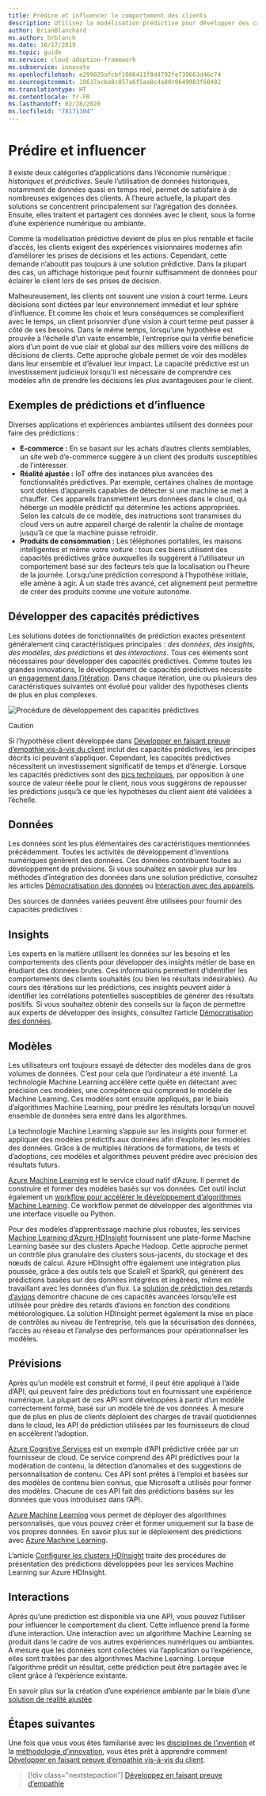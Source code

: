 ```yaml
---
title: Prédire et influencer le comportement des clients
description: Utilisez la modélisation prédictive pour développer des capacités prédictives via les données, les insights, les modèles, les prédictions et les interactions.
author: BrianBlanchard
ms.author: brblanch
ms.date: 10/17/2019
ms.topic: guide
ms.service: cloud-adoption-framework
ms.subservice: innovate
ms.openlocfilehash: e299025afcbf1066411f8d4792fe739663d46c74
ms.sourcegitcommit: 10637acba8c857a6f5aa8c4a80c0649903f60402
ms.translationtype: HT
ms.contentlocale: fr-FR
ms.lasthandoff: 02/28/2020
ms.locfileid: "78171104"
---
```

# <a name="predict-and-influence"></a>Prédire et influencer

Il existe deux catégories d’applications dans l’économie numérique : *historiques* et *prédictives*. Seule l’utilisation de données historiques, notamment de données quasi en temps réel, permet de satisfaire à de nombreuses exigences des clients. À l’heure actuelle, la plupart des solutions se concentrent principalement sur l’agrégation des données. Ensuite, elles traitent et partagent ces données avec le client, sous la forme d’une expérience numérique ou ambiante.

Comme la modélisation prédictive devient de plus en plus rentable et facile d’accès, les clients exigent des expériences visionnaires modernes afin d’améliorer les prises de décisions et les actions. Cependant, cette demande n’aboutit pas toujours à une solution prédictive. Dans la plupart des cas, un affichage historique peut fournir suffisamment de données pour éclairer le client lors de ses prises de décision.

Malheureusement, les clients ont souvent une vision à court terme. Leurs décisions sont dictées par leur environnement immédiat et leur sphère d’influence. Et comme les choix et leurs conséquences se complexifient avec le temps, un client prisonnier d’une vision à court terme peut passer à côté de ses besoins. Dans le même temps, lorsqu’une hypothèse est prouvée à l’échelle d’un vaste ensemble, l’entreprise qui la vérifie bénéficie alors d’un point de vue clair et global sur des milliers voire des millions de décisions de clients. Cette approche globale permet de voir des modèles dans leur ensemble et d’évaluer leur impact. La capacité prédictive est un investissement judicieux lorsqu’il est nécessaire de comprendre ces modèles afin de prendre les décisions les plus avantageuses pour le client.

## <a name="examples-of-predictions-and-influence"></a>Exemples de prédictions et d’influence

Diverses applications et expériences ambiantes utilisent des données pour faire des prédictions :

- **E-commerce :** En se basant sur les achats d’autres clients semblables, un site web d’e-commerce suggère à un client des produits susceptibles de l’intéresser.
- **Réalité ajustée :** IoT offre des instances plus avancées des fonctionnalités prédictives. Par exemple, certaines chaînes de montage sont dotées d’appareils capables de détecter si une machine se met à chauffer. Ces appareils transmettent leurs données dans le cloud, qui héberge un modèle prédictif qui détermine les actions appropriées. Selon les calculs de ce modèle, des instructions sont transmises du cloud vers un autre appareil chargé de ralentir la chaîne de montage jusqu’à ce que la machine puisse refroidir.
- **Produits de consommation :** Les téléphones portables, les maisons intelligentes et même votre voiture : tous ces biens utilisent des capacités prédictives grâce auxquelles ils suggèrent à l’utilisateur un comportement basé sur des facteurs tels que la localisation ou l’heure de la journée. Lorsqu’une prédiction correspond à l’hypothèse initiale, elle amène à agir. À un stade très avancé, cet alignement peut permettre de créer des produits comme une voiture autonome.

## <a name="develop-predictive-capabilities"></a>Développer des capacités prédictives

Les solutions dotées de fonctionnalités de prédiction exactes présentent généralement cinq caractéristiques principales : *des données*, *des insights*, *des modèles*, *des prédictions* et *des interactions*. Tous ces éléments sont nécessaires pour développer des capacités prédictives. Comme toutes les grandes innovations, le développement de capacités prédictives nécessite un [engagement dans l’itération](./index.md#commitment-to-iteration). Dans chaque itération, une ou plusieurs des caractéristiques suivantes ont évolué pour valider des hypothèses clients de plus en plus complexes.

![Procédure de développement des capacités prédictives](../../_images/innovate/predict-and-influence.png)

> [!CAUTION]
> Si l’hypothèse client développée dans [Développer en faisant preuve d’empathie vis-à-vis du client](./build.md) inclut des capacités prédictives, les principes décrits ici peuvent s’appliquer. Cependant, les capacités prédictives nécessitent un investissement significatif de temps et d’énergie. Lorsque les capacités prédictives sont des [pics techniques](./build.md#reduce-complexity-and-delay-technical-spikes), par opposition à une source de valeur réelle pour le client, nous vous suggérons de repousser les prédictions jusqu’à ce que les hypothèses du client aient été validées à l’échelle.

## <a name="data"></a>Données

Les données sont les plus élémentaires des caractéristiques mentionnées précédemment. Toutes les activités de développement d’inventions numériques génèrent des données. Ces données contribuent toutes au développement de prévisions. Si vous souhaitez en savoir plus sur les méthodes d’intégration des données dans une solution prédictive, consultez les articles [Démocratisation des données](./data.md) ou [Interaction avec des appareils](./devices.md).

Des sources de données variées peuvent être utilisées pour fournir des capacités prédictives :

## <a name="insights"></a>Insights

Les experts en la matière utilisent les données sur les besoins et les comportements des clients pour développer des insights métier de base en étudiant des données brutes. Ces informations permettent d’identifier les comportements des clients souhaités (ou bien les résultats indésirables). Au cours des itérations sur les prédictions, ces insights peuvent aider à identifier les corrélations potentielles susceptibles de générer des résultats positifs. Si vous souhaitez obtenir des conseils sur la façon de permettre aux experts de développer des insights, consultez l’article [Démocratisation des données](./data.md).

## <a name="patterns"></a>Modèles

Les utilisateurs ont toujours essayé de détecter des modèles dans de gros volumes de données. C’est pour cela que l’ordinateur a été inventé. La technologie Machine Learning accélère cette quête en détectant avec précision ces modèles, une compétence qui comprend le modèle de Machine Learning. Ces modèles sont ensuite appliqués, par le biais d’algorithmes Machine Learning, pour prédire les résultats lorsqu’un nouvel ensemble de données sera entré dans les algorithmes.

La technologie Machine Learning s’appuie sur les insights pour former et appliquer des modèles prédictifs aux données afin d’exploiter les modèles des données. Grâce à de multiples itérations de formations, de tests et d’adoptions, ces modèles et algorithmes peuvent prédire avec précision des résultats futurs.

[Azure Machine Learning](https://docs.microsoft.com/azure/machine-learning/service/overview-what-is-azure-ml) est le service cloud natif d’Azure. Il permet de construire et former des modèles basés sur vos données. Cet outil inclut également un [workflow pour accélérer le développement d’algorithmes Machine Learning](https://docs.microsoft.com/azure/machine-learning/service/concept-azure-machine-learning-architecture). Ce workflow permet de développer des algorithmes via une interface visuelle ou Python.

Pour des modèles d’apprentissage machine plus robustes, les services [Machine Learning d’Azure HDInsight](https://docs.microsoft.com/azure/hdinsight/r-server/r-server-overview) fournissent une plate-forme Machine Learning basée sur des clusters Apache Hadoop. Cette approche permet un contrôle plus granulaire des clusters sous-jacents, du stockage et des nœuds de calcul. Azure HDInsight offre également une intégration plus poussée, grâce à des outils tels que ScaleR et SparkR, qui génèrent des prédictions basées sur des données intégrées et ingérées, même en travaillant avec les données d’un flux. La [solution de prédiction des retards d’avions](https://docs.microsoft.com/azure/hdinsight/hdinsight-hadoop-r-scaler-sparkr) démontre chacune de ces capacités avancées lorsqu’elle est utilisée pour prédire des retards d’avions en fonction des conditions météorologiques. La solution HDInsight permet également la mise en place de contrôles au niveau de l’entreprise, tels que la sécurisation des données, l’accès au réseau et l’analyse des performances pour opérationnaliser les modèles.

## <a name="predictions"></a>Prévisions

Après qu’un modèle est construit et formé, il peut être appliqué à l’aide d’API, qui peuvent faire des prédictions tout en fournissant une expérience numérique. La plupart de ces API sont développées à partir d’un modèle correctement formé, basé sur un modèle tiré de vos données. À mesure que de plus en plus de clients déploient des charges de travail quotidiennes dans le cloud, les API de prédiction utilisées par les fournisseurs de cloud en accélèrent l’adoption.

[Azure Cognitive Services](https://docs.microsoft.com/azure/cognitive-services) est un exemple d’API prédictive créée par un fournisseur de cloud. Ce service comprend des API prédictives pour la modération de contenu, la détection d’anomalies et des suggestions de personnalisation de contenu. Ces API sont prêtes à l’emploi et basées sur des modèles de contenu bien connus, que Microsoft a utilisés pour former des modèles. Chacune de ces API fait des prédictions basées sur les données que vous introduisez dans l’API.

[Azure Machine Learning](https://docs.microsoft.com/azure/machine-learning) vous permet de déployer des algorithmes personnalisés, que vous pouvez créer et former uniquement sur la base de vos propres données. En savoir plus sur le déploiement des prédictions avec [Azure Machine Learning](https://docs.microsoft.com/azure/machine-learning/service/how-to-deploy-and-where).

L’article [Configurer les clusters HDInsight](https://docs.microsoft.com/azure/hdinsight/hdinsight-hadoop-provision-linux-clusters) traite des procédures de présentation des prédictions développées pour les services Machine Learning sur Azure HDInsight.

## <a name="interactions"></a>Interactions

Après qu’une prédiction est disponible via une API, vous pouvez l’utiliser pour influencer le comportement du client. Cette influence prend la forme d’une interaction. Une interaction avec un algorithme Machine Learning se produit dans le cadre de vos autres expériences numériques ou ambiantes. À mesure que les données sont collectées via l’application ou l’expérience, elles sont traitées par des algorithmes Machine Learning. Lorsque l’algorithme prédit un résultat, cette prédiction peut être partagée avec le client grâce à l’expérience existante.

En savoir plus sur la création d’une expérience ambiante par le biais d’une [solution de réalité ajustée](./devices.md#adjusted-reality).

## <a name="next-steps"></a>Étapes suivantes

Une fois que vous vous êtes familiarisé avec les [disciplines de l’invention](./invention.md) et la [méthodologie d’innovation](./index.md), vous êtes prêt à apprendre comment [Développer en faisant preuve d’empathie vis-à-vis du client](./build.md).

> [!div class="nextstepaction"]
> [Développez en faisant preuve d’empathie](./build.md)
